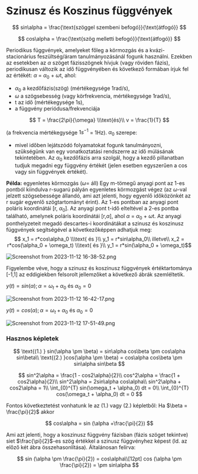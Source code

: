 # Szinusz és Koszinus függvények

$$
sin\alpha = \frac{\text{szöggel szembeni befogó}}{\text{átfogó}}
$$

$$
cos\alpha = \frac{\text{szög melletti befogó}}{\text{átfogó}}
$$

Periodikus függvények, amelyeket főleg a körmozgás és a kvázi-stacionárius feszültség/áram tanulmányozásánál fogunk használni. 
Ezekben az esetekben az $\alpha$ szöget fázisszögnek hívjuk (vagy röviden fázis), periodikusan
változik az idő függvényében és következő formában írjuk fel az értékét: $\alpha$ = $\alpha_0$ + $\omega$t, ahol:

- $\alpha_0$ a kezdőfázis(szög) (mértékegysége 1rad/s),
- $\omega$ a szögsebesség (vagy körfrekvencia, mértékegysége 1rad/s),
- t az idő (mértékegysége 1s),
- a függvény periódusa/frekvenciája

$$
T = \frac{2\pi}{\omega} \\\text{és}\\ v = \frac{1}{T}
$$

(a frekvencia mértékegysége $1s^{- 1}$ = 1Hz).
$\alpha_0$ szerepe:

- mivel időben lejátszódó folyamatokat fogunk tanulmányozni, szükségünk van egy
vonatkoztatási rendszerre az idő múlásának tekintetében. Az $\alpha_0$ kezdőfázis arra
szolgál, hogy a kezdő pillanatban tudjuk megadni egy függvény értékét (jelen
esetben egyszerűen a cos vagy sin függvények értékét).

**Példa:** egyenletes körmozgás ($\omega$= áll)
Egy m-tömegű anyagi pont az 1-es pontból kiindulva r-sugarú pályán egyenletes körmozgást végez (az $\omega$-val jelzett szögsebessége állandó, ami azt jelenti, hogy egyenlő időközönkét az r sugár egyenlő szögtartományt érint). Az 1-es pontban az anyagi pont poláris koordinátái [r, $\alpha_0$]. Az anyagi pont t-idő elteltével a 2-es pontba található, amelynek poláris koordinátái [r,$\alpha$], ahol $\alpha$ = $\alpha_0$ + $\omega$t.
Az anyagi ponthelyzeteit megadó descartes-i koordinátákat a szinusz és koszinusz függvények
segítségével a következőképpen adhatjuk meg:
$$
x_1 = r*cos\alpha_0 \\\text{ és }\\ y_1 = r*sin\alpha_0\\
illetve\\
x_2 = r*cos(\alpha_0 + \omega_t) \\\text{ és }\\
 y_1 = r*sin(\alpha_0 + \omega_t)$$

![Screenshot from 2023-11-12 16-38-52.png](Screenshot_from_2023-11-12_16-38-52.png)

Figyelembe véve, hogy a szinusz és koszinusz függvények értéktartománya [-1,1] az
eddigiekben felsorolt jellemzőket a következő ábrák szemléltetik.

$y(t) = sin( \alpha ); \alpha = \omega_t + \alpha_0\text{ és } \alpha_0 = 0$

![Screenshot from 2023-11-12 16-42-17.png](Screenshot_from_2023-11-12_16-42-17.png)

$y(t) = cos(\alpha); \alpha = \omega_t + \alpha_0 \text{ és } \alpha_0 = 0$

![Screenshot from 2023-11-12 17-51-49.png](Screenshot_from_2023-11-12_17-51-49.png)

### Hasznos képletek

$$
\text{(1.) } sin(\alpha \pm \beta) = sin\alpha cos\beta \pm cos\alpha sin\beta\\
\text{(2.) }cos(\alpha \pm \beta) = cos\alpha cos\beta \pm sin\alpha sin\beta
$$

$$
sin^2\alpha = \frac{1 - cos2\alpha}{2}\\
cos^2\alpha = \frac{1 + cos2\alpha}{2}\\
sin^2\alpha = 2sin\alpha cos\alpha\\
sin^2\alpha + cos2\alpha = 1\\
\int_{0}^{T} sin(\omega_t + \alpha_0) dt = 0\\
\int_{0}^{T} cos(\omega_t + \alpha_0) dt = 0
$$

Fontos következtetést vonhatunk le az (1.) vagy (2.) képletből:
Ha $\beta = \frac{\pi}{2}$ akkor

$$
cos\alpha = sin (\alpha +\frac{\pi}{2})
$$

Ami azt jelenti, hogy a koszinusz függvény fázisban (fázis szöget tekintve) siet $\frac{\pi}{2}$-es szög értékkel a szinusz függvényhez képest (ld. az előző két ábra összehasonlítása).
Általánosan felírva:

$$
sin (\alpha \pm \frac{\pi}{2}) = cos\alpha\\[12pt]
cos (\alpha \pm \frac{\pi}{2}) = \pm sin\alpha
$$